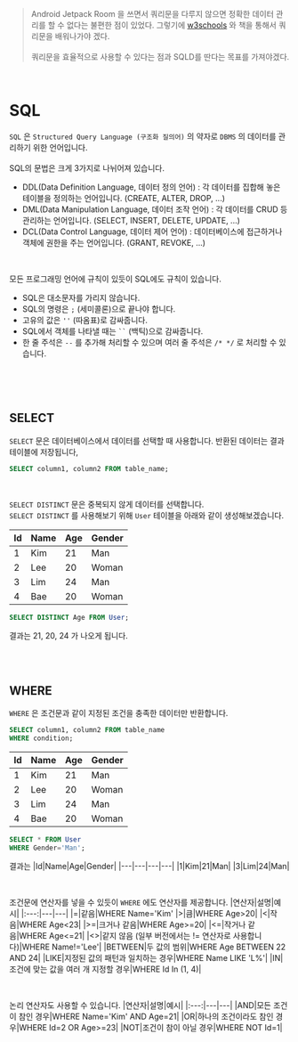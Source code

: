 > Android Jetpack Room 을 쓰면서 쿼리문을 다루지 않으면 정확한 데이터 관리를 할 수 없다는 불편한 점이 있었다. 그렇기에 [w3schools](https://www.w3schools.com/sql/default.asp) 와 책을 통해서 쿼리문을 배워나가야 겠다.  
> <br>
> 쿼리문을 효율적으로 사용할 수 있다는 점과 SQLD를 딴다는 목표를 가져야겠다.

<br>

# SQL
`SQL` 은 `Structured Query Language (구조화 질의어)` 의 약자로 `DBMS` 의 데이터를 관리하기 위한 언어입니다.  
<br>
SQL의 문법은 크게 3가지로 나뉘어져 있습니다.
- DDL(Data Definition Language, 데이터 정의 언어) :  각 데이터를 집합해 놓은 테이블을 정의하는 언어입니다. (CREATE, ALTER, DROP, ...)
- DML(Data Manipulation Language, 데이터 조작 언어) : 각 데이터를 CRUD 등 관리하는 언어입니다. (SELECT, INSERT, DELETE, UPDATE, ...)
- DCL(Data Control Language, 데이터 제어 언어) : 데이터베이스에 접근하거나 객체에 권한을 주는 언어입니다. (GRANT, REVOKE, ...)

<br>

모든 프로그래밍 언어에 규칙이 있듯이 SQL에도 규칙이 있습니다.
- SQL은 대소문자를 가리지 않습니다.
- SQL의 명령은 `;` (세미콜론)으로 끝나야 합니다.
- 고유의 값은 `''` (따옴표)로 감싸줍니다.
- SQL에서 객체를 나타낼 때는 ` `` ` (백틱)으로 감싸줍니다.
- 한 줄 주석은 `--` 를 추가해 처리할 수 있으며 여러 줄 주석은 `/* */` 로 처리할 수 있습니다.

<br>
<br>
<br>

## SELECT
`SELECT` 문은 데이터베이스에서 데이터를 선택할 때 사용합니다. 반환된 데이터는 결과 테이블에 저장됩니다,
```sql
SELECT column1, column2 FROM table_name;
```
<br>

`SELECT DISTINCT` 문은 중복되지 않게 데이터를 선택합니다.  
`SELECT DISTINCT` 를 사용해보기 위해 `User` 테이블을 아래와 같이 생성해보겠습니다.

|Id|Name|Age|Gender|
|---|---|---|---|
|1|Kim|21|Man|
|2|Lee|20|Woman|
|3|Lim|24|Man|
|4|Bae|20|Woman|

```sql
SELECT DISTINCT Age FROM User;
```
결과는 21, 20, 24 가 나오게 됩니다.

<br>
<br>

## WHERE
`WHERE` 은 조건문과 같이 지정된 조건을 충족한 데이터만 반환합니다.
```sql
SELECT column1, column2 FROM table_name
WHERE condition;
```

|Id|Name|Age|Gender|
|---|---|---|---|
|1|Kim|21|Man|
|2|Lee|20|Woman|
|3|Lim|24|Man|
|4|Bae|20|Woman|

```sql
SELECT * FROM User
WHERE Gender='Man';
```
결과는
|Id|Name|Age|Gender|
|---|---|---|---|
|1|Kim|21|Man|
|3|Lim|24|Man|

<br>

조건문에 연산자를 넣을 수 있듯이 `WHERE` 에도 연산자를 제공합니다.
|연산자|설명|예시|
|:---:|---|---|
|=|같음|WHERE Name='Kim'
|>|큼|WHERE Age>20|
|<|작음|WHERE Age<23|
|>=|크거나 같음|WHERE Age>=20|
|<=|작거나 같음|WHERE Age<=21|
|<>|같지 않음 (일부 버전에서는 != 연산자로 사용합니다)|WHERE Name!='Lee'|
|BETWEEN|두 값의 범위|WHERE Age BETWEEN 22 AND 24|
|LIKE|지정된 값의 패턴과 일치하는 경우|WHERE Name LIKE 'L%'|
|IN|조건에 맞는 값을 여러 개 지정할 경우|WHERE Id In (1, 4)|

<br>

논리 연산자도 사용할 수 있습니다.
|연산자|설명|예시|
|:---:|---|---|
|AND|모든 조건이 참인 경우|WHERE Name='Kim' AND Age=21|
|OR|하나의 조건이라도 참인 경우|WHERE Id=2 OR Age>=23|
|NOT|조건이 참이 아닐 경우|WHERE NOT Id=1|